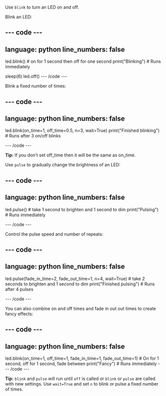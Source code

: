 Use `blink` to turn an LED on and off. 

Blink an LED:  

--- code ---
---
language: python
line_numbers: false
---
led.blink() # on for 1 second then off for one second
print("Blinking") # Runs immediately

sleep(6)
led.off()
--- /code ---

Blink a fixed number of times:

--- code ---
---
language: python
line_numbers: false
---
led.blink(on_time=1, off_time=0.5, n=3, wait=True)
print("Finished blinking") # Runs after 3 on/off blinks

--- /code ---

**Tip:** If you don't set off_time then it will be the same as on_time. 

Use `pulse` to gradually change the brightness of an LED:

--- code ---
---
language: python
line_numbers: false
---
led.pulse() # take 1 second to brighten and 1 second to dim
print("Pulsing") # Runs immediately

--- /code ---

Control the pulse speed and number of repeats:

--- code ---
---
language: python
line_numbers: false
---
led.pulse(fade_in_time=2, fade_out_time=1, n=4, wait=True) # take 2 seconds to brighten and 1 second to dim
print("Finished pulsing") # Runs after 4 pulses

--- /code ---

You can also combine on and off times and fade in out out times to create fancy effects:

--- code ---
---
language: python
line_numbers: false
---
led.blink(on_time=1, off_time=1, fade_in_time=1, fade_out_time=1) # On for 1 second, off for 1 second, fade between
print("Fancy") # Runs immediately 
--- /code ---

**Tip:** `blink` and `pulse` will run until `off` is called or `blink` or `pulse` are called with new settings. Use `wait=True` and set `n` to blink or pulse a fixed number of times. 
